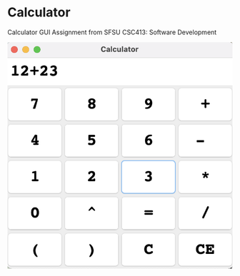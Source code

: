 # Calculator
Calculator GUI Assignment from SFSU CSC413: Software Development

<div align="center">
  <img src="java/edu/csc413/calculator/calculator.png" width="650 height="400" title="hover text">
</div>

